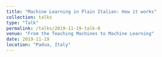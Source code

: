 ```yaml
---
title: "Machine Learning in Plain Italian: How it works"
collection: talks
type: "Talk"
permalink: /talks/2019-11-19-talk-8
venue: "From the Teaching Machines to Machine Learning"
date: 2019-11-19
location: "Padua, Italy"
---
```

